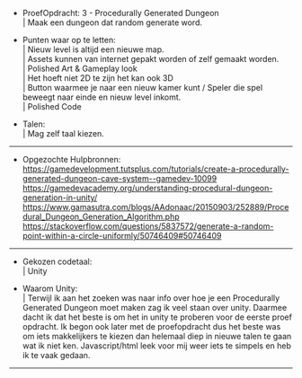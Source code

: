 - ProefOpdracht: 3 - Procedurally Generated Dungeon<br />
| Maak een dungeon dat random generate word.

- Punten waar op te letten:<br />
| Nieuw level is altijd een nieuwe map.<br />
| Assets kunnen van internet gepakt worden of zelf gemaakt worden.<br />
| Polished Art & Gameplay look<br />
| Het hoeft niet 2D te zijn het kan ook 3D<br />
| Button waarmee je naar een nieuw kamer kunt / Speler die spel beweegt naar einde en nieuw level inkomt.<br />
| Polished Code<br />

- Talen:<br />
| Mag zelf taal kiezen.

---------------------------------------------------------------------------------------------------------------------------

- Opgezochte Hulpbronnen:<br />
https://gamedevelopment.tutsplus.com/tutorials/create-a-procedurally-generated-dungeon-cave-system--gamedev-10099<br />
https://gamedevacademy.org/understanding-procedural-dungeon-generation-in-unity/<br />
https://www.gamasutra.com/blogs/AAdonaac/20150903/252889/Procedural_Dungeon_Generation_Algorithm.php<br />
https://stackoverflow.com/questions/5837572/generate-a-random-point-within-a-circle-uniformly/50746409#50746409<br />

---------------------------------------------------------------------------------------------------------------------------

- Gekozen codetaal:<br />
| Unity

- Waarom Unity:<br />
| Terwijl ik aan het zoeken was naar info over hoe je een Procedurally Generated Dungeon moet maken zag ik veel staan over unity. Daarmee dacht ik dat het beste is om het in unity te proberen voor de eerste proef opdracht. Ik begon ook later met de proefopdracht dus het beste was om iets makkelijkers te kiezen dan helemaal diep in nieuwe talen te gaan wat ik niet ken. Javascript/html leek voor mij weer iets te simpels en heb ik te vaak gedaan.

---------------------------------------------------------------------------------------------------------------------------
